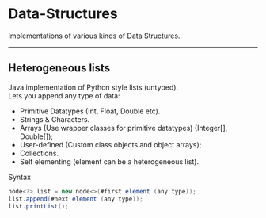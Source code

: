# Data-Structures
Implementations of various kinds of Data Structures.
___________________________________________________

## Heterogeneous lists
Java implementation of Python style lists (untyped).\
Lets you append any type of data:
- Primitive Datatypes (Int, Float, Double etc).
- Strings & Characters.
- Arrays (Use wrapper classes for primitive datatypes) (Integer[], Double[]);
- User-defined (Custom class objects and object arrays);
- Collections.
- Self elementing (element can be a heterogeneous list).

Syntax
```java
node<?> list = new node<>(#first element (any type));
list.append(#next element (any type));
list.printList();
```

